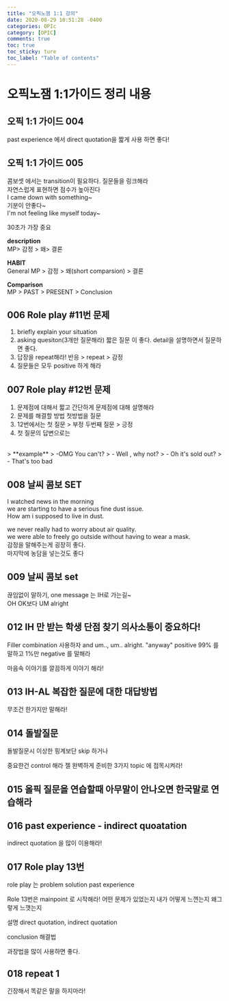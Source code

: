 ```yaml
---
title: "오픽노잼 1:1 강의"
date: 2020-08-29 10:51:28 -0400
categories: OPIc
category: [OPIC]
comments: true
toc: true
toc_sticky: ture
toc_label: "Table of contents"
---
```

오픽노잼 1:1가이드 정리 내용
===============================


오픽 1:1 가이드 004
-------------------

past experience 에서 direct quotation을 짧게 사용 하면 좋다!

오픽 1:1 가이드 005
-----------------------------

콤보셋 에서는 transition이 필요하다. 질문들을 링크해라<br/>
자연스럽게 표현하면 점수가 높아진다<br/>
I came down with something~<br/>
기분이 안좋다~<br/>
I'm not feeling like myself today~<br/>

30초가 가장 중요 <br/>

**description** <br/>
MP> 감정 > 왜> 결론<br/>

**HABIT**<br/>
General MP > 감정 > 왜(short comparsion) > 결론<br/>

**Comparison** <br/>
MP > PAST > PRESENT > Conclusion<br/>

006 Role play #11번 문제
---------------------------

1. briefly explain your situation
2. asking quesiton(3개만 질문해라) 짧은 질문 이 좋다. detail을 설명하면서 질문하면 좋다.
3. 답장을 repeat해라! 반응 > repeat > 감정
4. 질문들은 모두 positive 하게 해라

007 Role play #12번 문제
---------------------------------

1. 문제점에 대해서 짧고 간단하게 문제점에 대해 설명해라
2. 문제를 해결할 방법 첫방법을 질문
3. 12번에서는 첫 질문 > 부정 두번째 질문 > 긍정 
4. 첫 질문의 답변으로는 
<br/>
> **example**
> -OMG You can't?
> - Well , why not?
> - Oh it's sold out?
> - That's too bad

008 날씨 콤보 SET
-----------------------------

I watched  news in the morning<br/>
we are starting to have a serious fine dust issue.<br/>
How am i supposed to live in dust.<br/>

we never really had to worry about air quality.<br/>
we were able to freely go outside without having to wear a mask.<br/>
감정을 말해주는게 굉장히 좋다.<br/>
마지막에 농담을 넣는것도 좋다<br/>

009 날씨 콤보 set
-----------------

끊임없이 말하기, one message 는 IH로 가는길~<br/>
OH OK보다 UM alright<br/>


012 IH 만 받는 학생 단점 찾기 의사소통이 중요하다!
-----------------------------------------

Filler combination 사용하자 and um.., um.. alright.
"anyway" positive 99% 를 말하고 1%만 negative 를 말해라

마음속 이야기를 깔끔하게 이야기 해라!

013 IH-AL 복잡한 질문에 대한 대답방법
----------------------------------------

무조건 한가지만 말해라!


014 돌발질문
------------------------------------------

돌발질문시 이상한 핑계보단 skip 하거나 

중요한건 control 해라
젤 완벽하게 준비한 3가지 topic 에 접목시켜라!

015 올픽 질문을 연습할때 아무말이 안나오면 한국말로 연습해라
---------------------------------------------

016 past experience - indirect quoatation
-----------------------------------------

indirect quotation 을 많이 이용해라!

017 Role play 13번
-----------------------------

role play 는 problem solution past experience

Role 13번은 mainpoint 로 시작해라!
어떤 문제가 있었는지 내가 어떻게 느껸는지 왜그렇게 느꼇는지

설명 direct quotation, indirect quotation

conclusion 해결법

과장법을 많이 사용하면 좋다.

018 repeat 1
-------------------------------

긴장해서 똑같은 말을 하지마라!
